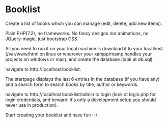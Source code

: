 # Booklist

Create a list of books which you can manage (edit, delete, add new items).

Plain PHP(7.2), no frameworks.
No fancy designs nor animations, no JQuery-magic, just bootstrap CSS.

All you need to run it on your local machine is download it to your localhost (/var/www/html on linux or wherever your xampp/mamp handles your projects on windows or mac),
and create the database (look at db.sql).

navigate to http://localhost/booklist.

The startpage displays the last 6 entries in the database (if you have any) and a search form to search books by title, author or keywords.

navigate to http://localhost/booklist/admin to login (look at login.php for login credentials, and beware! it's only a development setup you should never use in production).

Start creating your booklist and have fun :-)


